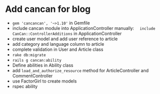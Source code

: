 # Add cancan for blog
* `gem 'cancancan', '~>1.10'` in Gemfile
* include cancan module into ApplicationController manually:
`  include CanCan::ControllerAdditions` in ApplicationController
* create user model and add user reference to article
* add category and language column to article
* complete validation in User and Article class
* `rake db:migrate`
* `rails g cancan:ability`
* Define abilities in Ability class
* add `load_and_authorize_resource` method for ArticleController and CommentController
* use FactorGirl to create models
* rspec ability
